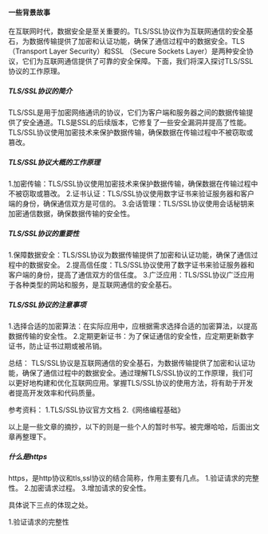 


#### 一些背景故事
在互联网时代，数据安全是至关重要的。TLS/SSL协议作为互联网通信的安全基石，为数据传输提供了加密和认证功能，确保了通信过程中的数据安全。TLS（Transport Layer Security）和SSL
（Secure Sockets Layer）是两种安全协议，它们为互联网通信提供了可靠的安全保障。下面，我们将深入探讨TLS/SSL协议的工作原理。

##### TLS/SSL协议的简介
TLS/SSL是用于加密网络通讯的协议，它们为客户端和服务器之间的数据传输提供了安全通道。TLS是SSL的后续版本，它修复了一些安全漏洞并提高了性能。TLS/SSL协议使用加密技术来保护数据传输，确保数据在传输过程中不被窃取或篡改。

##### TLS/SSL协议大概的工作原理
1.加密传输：TLS/SSL协议使用加密技术来保护数据传输，确保数据在传输过程中不被窃取或篡改。
2.证书认证：TLS/SSL协议使用数字证书来验证服务器和客户端的身份，确保通信双方是可信的。
3.会话管理：TLS/SSL协议使用会话秘钥来加密通信数据，确保数据传输的安全性。

##### TLS/SSL协议的重要性
1.保障数据安全：TLS/SSL协议为数据传输提供了加密和认证功能，确保了通信过程中的数据安全。
2.提高信任度：TLS/SSL协议使用了数字证书来验证服务器和客户端的身份，提高了通信双方的信任度。
3.广泛应用：TLS/SSL协议广泛应用于各种类型的网站和服务，是互联网通信的安全基石。

##### TLS/SSL协议的注意事项
1.选择合适的加密算法：在实际应用中，应根据需求选择合适的加密算法，以提高数据传输的安全性。
2.定期更新证书：为了保证通信的安全性，应定期更新数字证书，防止证书过期或被吊销。

总结：
TLS/SSL协议是互联网通信的安全基石，为数据传输提供了加密和认证功能，确保了通信过程中的数据安全。通过理解TLS/SSL协议的工作原理，我们可以更好地构建和优化互联网应用。掌握TLS/SSL协议的使用方法，将有助于开发者提高开发效率和代码质量。

参考资料：
1.TLS/SSL协议官方文档
2.《网络编程基础》




以上是一些文章的摘抄，以下的则是一些个人的暂时书写。被完爆哈哈，后面出文章再整理下。

##### 什么是https
https，是http协议和tls,ssl协议的结合简称，作用主要有几点。
1.验证请求的完整性。
2.加密请求过程。
3.增加请求的安全性。

具体说下三点的体现之处。

1.验证请求的完整性